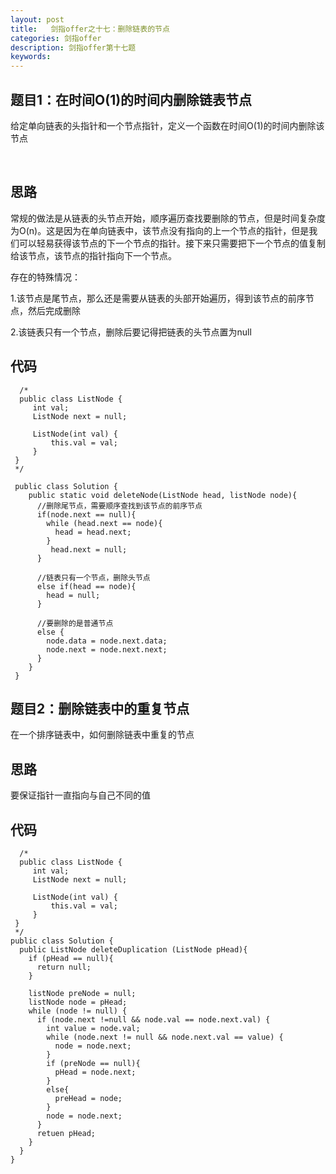 ```yaml
---
layout: post
title:   剑指offer之十七：删除链表的节点
categories: 剑指offer
description: 剑指offer第十七题
keywords: 
---
```



## 题目1：在时间O(1)的时间内删除链表节点

给定单向链表的头指针和一个节点指针，定义一个函数在时间O(1)的时间内删除该节点

 

## 思路

常规的做法是从链表的头节点开始，顺序遍历查找要删除的节点，但是时间复杂度为O(n)。这是因为在单向链表中，该节点没有指向的上一个节点的指针，但是我们可以轻易获得该节点的下一个节点的指针。接下来只需要把下一个节点的值复制给该节点，该节点的指针指向下一个节点。

存在的特殊情况：

1.该节点是尾节点，那么还是需要从链表的头部开始遍历，得到该节点的前序节点，然后完成删除

2.该链表只有一个节点，删除后要记得把链表的头节点置为null



## 代码



	  /*
	  public class ListNode {
	     int val;
	     ListNode next = null;
	 
	     ListNode(int val) {
	         this.val = val;
	     }
	 }
	 */
	 
	 public class Solution {
	    public static void deleteNode(ListNode head, listNode node){
	      //删除尾节点，需要顺序查找到该节点的前序节点
	      if(node.next == null){
	        while (head.next == node){
	          head = head.next;
	        }
	         head.next = null;
	      }
	      
	      //链表只有一个节点，删除头节点
	      else if(head == node){
	        head = null;
	      }
	      
	      //要删除的是普通节点
	      else {
	        node.data = node.next.data;
	        node.next = node.next.next;
	      }
	    }
	 }

## 题目2：删除链表中的重复节点

在一个排序链表中，如何删除链表中重复的节点

## 思路

要保证指针一直指向与自己不同的值

## 代码

```
  /*
  public class ListNode {
     int val;
     ListNode next = null;
 
     ListNode(int val) {
         this.val = val;
     }
 }
 */
public class Solution {
  public ListNode deleteDuplication (ListNode pHead){
    if (pHead == null){
      return null;
    }
    
    listNode preNode = null;
    listNode node = pHead;
    while (node != null) {
      if (node.next !=null && node.val == node.next.val) {
        int value = node.val;
        while (node.next != null && node.next.val == value) {
          node = node.next;
        }
        if (preNode == null){
          pHead = node.next;
        }
        else{
          preHead = node;
        }
        node = node.next;
      }
      retuen pHead;
    }
  }
}
```
